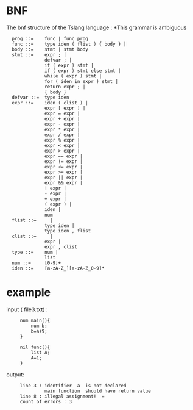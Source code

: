 # BNF

The bnf structure of the Tslang language :
     *This grammar is ambiguous
         
      prog ::=    func | func prog
      func ::=    type iden ( flist ) { body } |
      body ::=    stmt | stmt body
      stmt ::=    expr ; | 
                  defvar ; |
                  if ( expr ) stmt |
                  if ( expr ) stmt else stmt |
                  while ( expr ) stmt |
                  for ( iden in expr ) stmt |
                  return expr ; |
                  { body }
      defvar ::=  type iden
      expr ::=    iden ( clist ) |
                  expr [ expr ] |
                  expr = expr |
                  expr + expr |
                  expr - expr |
                  expr * expr |
                  expr / expr |
                  expr % expr |
                  expr < expr |
                  expr > expr |
                  expr == expr |
                  expr != expr |
                  expr <= expr |
                  expr >= expr |
                  expr || expr |
                  expr && expr |
                  ! expr |
                  - expr |
                  + expr |
                  ( expr ) |
                  iden |
                  num
      flist ::=     |
                  type iden |
                  type iden , flist
      clist ::=     |
                  expr |
                  expr , clist
      type ::=    num |
                  list
      num ::=     [0-9]+
      iden ::=    [a-zA-Z_][a-zA-Z_0-9]*

      
  # example 
  
  input ( file3.txt) :
      
         num main(){
             num b;
             b=a+9;
         }
         
         nil func(){
             list A;
             A=1;
         }
   
  output:
  
         line 3 : identifier  a  is not declared 
                  main function  should have return value
         line 8 : illegal assignment!  = 
         count of errors : 3
  

 
